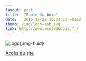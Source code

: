 ```yaml
---
layout: post
title:  "Ecole du bois"
date:   2015-12-22 16:34:53 +0100
thumb: /img/logo-esb.svg
link: http://www.ecoledubois.fr/
---
```


![logo]({{page.thumb}}){:img-fluid}

[Accès au site](http://www.ecoledubois.fr/)